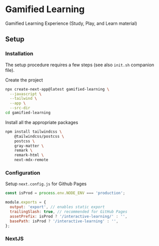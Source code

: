 # Gamified Learning
Gamified Learning Experience (Study, Play, and Learn material)

## Setup

### Installation
The setup procedure requires a few steps (see also `init.sh` companion file).

Create the project 
```sh
npx create-next-app@latest gamified-learning \
  --javascript \
  --tailwind \
  --app \
  --src-dir
cd gamified-learning
```

Install all the appropriate packages

```sh
npm install tailwindcss \
    @tailwindcss/postcss \
    postcss \
    gray-matter \
    remark \
    remark-html \
    next-mdx-remote
```

### Configuration
Setup `next.config.js` for Github Pages
```js
const isProd = process.env.NODE_ENV === 'production';

module.exports = {
  output: 'export', // enables static export
  trailingSlash: true, // recommended for GitHub Pages
  assetPrefix: isProd ? '/interactive-learning/' : '',
  basePath: isProd ? '/interactive-learning' : '',
};
```

### NextJS
